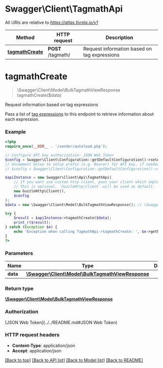 # Swagger\Client\TagmathApi

All URIs are relative to *https://atlas.forsta.io/v1*

Method | HTTP request | Description
------------- | ------------- | -------------
[**tagmathCreate**](TagmathApi.md#tagmathCreate) | **POST** /tagmath/ | Request information based on tag expressions


# **tagmathCreate**
> \Swagger\Client\Model\BulkTagmathViewResponse tagmathCreate($data)

Request information based on tag expressions

Pass a list of [tag expressions](https://docs.forsta.io/docs/tag-expressions)                               to this endpoint to retrieve information about each expression.

### Example
```php
<?php
require_once(__DIR__ . '/vendor/autoload.php');

// Configure API key authorization: JSON Web Token
$config = Swagger\Client\Configuration::getDefaultConfiguration()->setApiKey('Authorization', 'YOUR_API_KEY');
// Uncomment below to setup prefix (e.g. Bearer) for API key, if needed
// $config = Swagger\Client\Configuration::getDefaultConfiguration()->setApiKeyPrefix('Authorization', 'Bearer');

$apiInstance = new Swagger\Client\Api\TagmathApi(
    // If you want use custom http client, pass your client which implements `GuzzleHttp\ClientInterface`.
    // This is optional, `GuzzleHttp\Client` will be used as default.
    new GuzzleHttp\Client(),
    $config
);
$data = new \Swagger\Client\Model\BulkTagmathViewResponse(); // \Swagger\Client\Model\BulkTagmathViewResponse | 

try {
    $result = $apiInstance->tagmathCreate($data);
    print_r($result);
} catch (Exception $e) {
    echo 'Exception when calling TagmathApi->tagmathCreate: ', $e->getMessage(), PHP_EOL;
}
?>
```

### Parameters

Name | Type | Description  | Notes
------------- | ------------- | ------------- | -------------
 **data** | [**\Swagger\Client\Model\BulkTagmathViewResponse**](../Model/BulkTagmathViewResponse.md)|  |

### Return type

[**\Swagger\Client\Model\BulkTagmathViewResponse**](../Model/BulkTagmathViewResponse.md)

### Authorization

[JSON Web Token](../../README.md#JSON Web Token)

### HTTP request headers

 - **Content-Type**: application/json
 - **Accept**: application/json

[[Back to top]](#) [[Back to API list]](../../README.md#documentation-for-api-endpoints) [[Back to Model list]](../../README.md#documentation-for-models) [[Back to README]](../../README.md)


